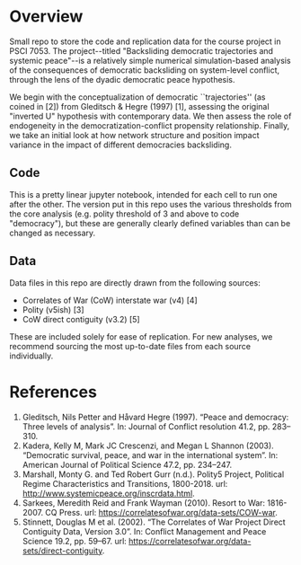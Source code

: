 # Overview
Small repo to store the code and replication data for the course project in PSCI 7053. The project--titled "Backsliding democratic trajectories and systemic peace"--is a relatively simple numerical simulation-based analysis of the consequences of democratic backsliding on system-level conflict, through the lens of the dyadic democratic peace hypothesis.

We begin with the conceptualization of democratic ``trajectories'' (as coined in [2]) from Gleditsch & Hegre (1997) [1], assessing the original "inverted U" hypothesis with contemporary data. We then assess the role of endogeneity in the democratization-conflict propensity relationship. Finally, we take an initial look at how network structure and position impact variance in the impact of different democracies backsliding.

## Code
This is a pretty linear jupyter notebook, intended for each cell to run one after the other. The version put in this repo uses the various thresholds from the core analysis (e.g. polity threshold of 3 and above to code "democracy"), but these are generally clearly defined variables than can be changed as necessary.

## Data
Data files in this repo are directly drawn from the following sources:
* Correlates of War (CoW) interstate war (v4) [4]
* Polity (v5ish) [3]
* CoW direct contiguity (v3.2) [5]

These are included solely for ease of replication. For new analyses, we recommend sourcing the most up-to-date files from each source individually.

# References
1. Gleditsch, Nils Petter and Håvard Hegre (1997). “Peace and democracy: Three levels of analysis”. In: Journal of Conflict resolution 41.2, pp. 283–310.
2. Kadera, Kelly M, Mark JC Crescenzi, and Megan L Shannon (2003). “Democratic survival, peace, and war in the international system”. In: American Journal of Political Science 47.2, pp. 234–247.
3. Marshall, Monty G. and Ted Robert Gurr (n.d.). Polity5 Project, Political Regime Characteristics and Transitions, 1800-2018. url: http://www.systemicpeace.org/inscrdata.html.
4. Sarkees, Meredith Reid and Frank Wayman (2010). Resort to War: 1816-2007. CQ Press. url: https://correlatesofwar.org/data-sets/COW-war.
5. Stinnett, Douglas M et al. (2002). “The Correlates of War Project Direct Contiguity Data, Version 3.0”. In: Conflict Management and Peace Science 19.2, pp. 59–67. url: https://correlatesofwar.org/data-sets/direct-contiguity.
